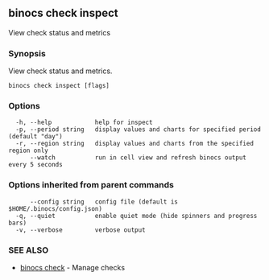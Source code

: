 ## binocs check inspect

View check status and metrics

### Synopsis


View check status and metrics.


```
binocs check inspect [flags]
```

### Options

```
  -h, --help            help for inspect
  -p, --period string   display values and charts for specified period (default "day")
  -r, --region string   display values and charts from the specified region only
      --watch           run in cell view and refresh binocs output every 5 seconds
```

### Options inherited from parent commands

```
      --config string   config file (default is $HOME/.binocs/config.json)
  -q, --quiet           enable quiet mode (hide spinners and progress bars)
  -v, --verbose         verbose output
```

### SEE ALSO

* [binocs check](binocs_check.md)	 - Manage checks

